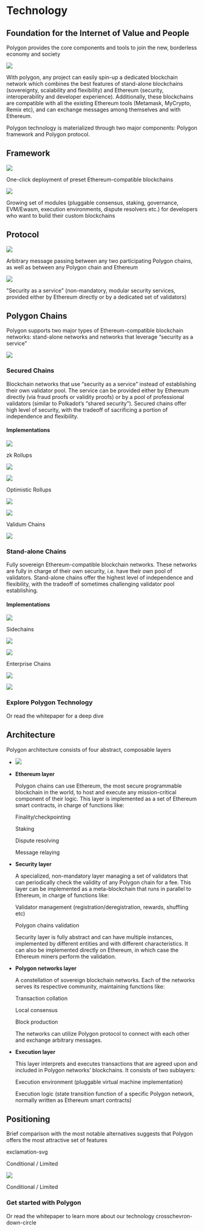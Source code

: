 # Technology

## Foundation for the Internet of Value and People <a id="headline-5-10"></a>

Polygon provides the core components and tools to join the new, borderless economy and society

![](https://polygon.technology/wp-content/uploads/2021/02/Foundation-of-the-Internet-Diagram.png)

With polygon, any project can easily spin-up a dedicated blockchain network which combines the best features of stand-alone blockchains \(sovereignty, scalability and flexibility\) and Ethereum \(security, interoperability and developer experience\). Additionally, these blockchains are compatible with all the existing Ethereum tools \(Metamask, MyCrypto, Remix etc\), and can exchange messages among themselves and with Ethereum.

Polygon technology is materialized through two major components: Polygon framework and Polygon protocol.

## Framework <a id="headline-18-10"></a>

![](https://polygon.technology/wp-content/uploads/2021/01/polygon-icon-purple.png)

One-click deployment of preset Ethereum-compatible blockchains

![](https://polygon.technology/wp-content/uploads/2021/01/polygon-icon-purple.png)

Growing set of modules \(pluggable consensus, staking, governance, EVM/Ewasm, execution environments, dispute resolvers etc.\) for developers who want to build their custom blockchains

## Protocol <a id="headline-29-10"></a>

![](https://polygon.technology/wp-content/uploads/2021/01/polygon-icon-purple.png)

Arbitrary message passing between any two participating Polygon chains, as well as between any Polygon chain and Ethereum

![](https://polygon.technology/wp-content/uploads/2021/01/polygon-icon-purple.png)

"Security as a service" \(non-mandatory, modular security services, provided either by Ethereum directly or by a dedicated set of validators\)

## Polygon Chains <a id="headline-42-10"></a>

Polygon supports two major types of Ethereum-compatible blockchain networks: stand-alone networks and networks that leverage “security as a service”

![](https://polygon.technology/wp-content/uploads/2021/02/polygon-chains.png)

### Secured Chains <a id="headline-50-10"></a>

Blockchain networks that use “security as a service” instead of establishing their own validator pool. The service can be provided either by Ethereum directly \(via fraud proofs or validity proofs\) or by a pool of professional validators \(similar to Polkadot’s “shared security”\). Secured chains offer high level of security, with the tradeoff of sacrificing a portion of independence and flexibility.

#### Implementations <a id="headline-54-10"></a>

![](https://polygon.technology/wp-content/uploads/2021/01/polygon-icon-purple.png)

zk Rollups

![](https://polygon.technology/wp-content/uploads/2021/02/coming-soon.png)

![](https://polygon.technology/wp-content/uploads/2021/01/polygon-icon-purple.png)

Optimistic Rollups

![](https://polygon.technology/wp-content/uploads/2021/02/coming-soon.png)

![](https://polygon.technology/wp-content/uploads/2021/01/polygon-icon-purple.png)

Validum Chains

![](https://polygon.technology/wp-content/uploads/2021/02/coming-soon.png)

### Stand-alone Chains <a id="headline-82-10"></a>

Fully sovereign Ethereum-compatible blockchain networks. These networks are fully in charge of their own security, i.e. have their own pool of validators. Stand-alone chains offer the highest level of independence and flexibility, with the tradeoff of sometimes challenging validator pool establishing.

#### Implementations <a id="headline-84-10"></a>

![](https://polygon.technology/wp-content/uploads/2021/01/polygon-icon-purple.png)

Sidechains

![](https://polygon.technology/wp-content/uploads/2021/02/coming-soon.png)

![](https://polygon.technology/wp-content/uploads/2021/01/polygon-icon-purple.png)

Enterprise Chains

![](https://polygon.technology/wp-content/uploads/2021/02/coming-soon.png)

![](https://polygon.technology/wp-content/uploads/2021/02/stand-alone-chanes.png)

### Explore Polygon Technology <a id="headline-102-10"></a>

Or read the whitepaper for a deep dive

## Architecture <a id="architecture"></a>

Polygon architecture consists of four abstract, composable layers

* ​![](https://polygon.technology/wp-content/uploads/2021/02/illustrate-architecture.png)​
* **Ethereum layer**

  Polygon chains can use Ethereum, the most secure programmable blockchain in the world, to host and execute any mission-critical component of their logic. This layer is implemented as a set of Ethereum smart contracts, in charge of functions like:

  Finality/checkpointing

  Staking

  Dispute resolving

  Message relaying

* **Security layer**

  A specialized, non-mandatory layer managing a set of validators that can periodically check the validity of any Polygon chain for a fee. This layer can be implemented as a meta-blockchain that runs in parallel to Ethereum, in charge of functions like:

  Validator management \(registration/deregistration, rewards, shuffling etc\)

  Polygon chains validation

  Security layer is fully abstract and can have multiple instances, implemented by different entities and with different characteristics. It can also be implemented directly on Ethereum, in which case the Ethereum miners perform the validation.

* **Polygon networks layer**

  A constellation of sovereign blockchain networks. Each of the networks serves its respective community, maintaining functions like:

  Transaction collation

  Local consensus

  Block production

  The networks can utilize Polygon protocol to connect with each other and exchange arbitrary messages.

* **Execution layer**

  This layer interprets and executes transactions that are agreed upon and included in Polygon networks’ blockchains. It consists of two sublayers:

  Execution environment \(pluggable virtual machine implementation\)

  Execution logic \(state transition function of a specific Polygon network, normally written as Ethereum smart contracts\)

## Positioning <a id="headline-125-10"></a>

Brief comparison with the most notable alternatives suggests that Polygon offers the most attractive set of features

exclamation-svg

Conditional / Limited

![](https://polygon.technology/wp-content/uploads/2021/02/exclamation-mark.svg)

Conditional / Limited

### Get started with Polygon <a id="headline-134-10"></a>

Or read the whitepaper to learn more about our technology crosschevron-down-circle

